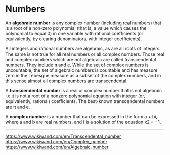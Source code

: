 # Numbers


An **algebraic number** is any complex number (including real numbers) that is a root of a non-zero polynomial (that is, a value which causes the polynomial to equal 0) in one variable with rational coefficients (or equivalently, by clearing denominators, with integer coefficients).

All integers and rational numbers are algebraic, as are all roots of integers. The same is not true for all real numbers or all complex numbers. Those real and complex numbers which are not algebraic are called transcendental numbers. They include π and e. While the set of complex numbers is uncountable, the set of algebraic numbers is countable and has measure zero in the Lebesgue measure as a subset of the complex numbers, and in this sense almost all complex numbers are transcendental.

A **transcendental number** is a real or complex number that is not algebraic i.e it is not a root of a nonzero polynomial equation with integer (or, equivalently, rational) coefficients. The best-known transcendental numbers are π and e.

A **complex number** is a number that can be expressed in the form a + bi, where a and b are real numbers, and i is a solution of the equation x2 = −1.


---
https://www.wikiwand.com/en/Transcendental_number
https://www.wikiwand.com/en/Complex_number
https://www.wikiwand.com/en/Algebraic_number

